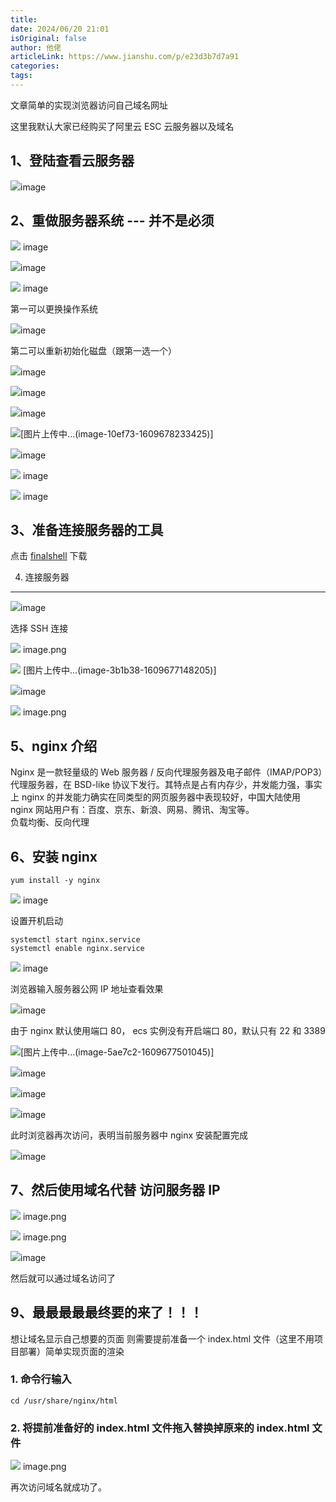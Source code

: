 ```yaml
---
title: 
date: 2024/06/20 21:01
isOriginal: false
author: 他佬
articleLink: https://www.jianshu.com/p/e23d3b7d7a91
categories: 
tags:
---
```



文章简单的实现浏览器访问自己域名网址

这里我默认大家已经购买了阿里云 ESC 云服务器以及域名

1、登陆查看云服务器
----------

![](docs/public/img/2024/e14c99f58ab68f73e38aafee36d26c65_MD5.webp)image

2、重做服务器系统 --- 并不是必须
-------------------

![](docs/public/img/2024/89dec7c7662671f993f9be26488d0a67_MD5.webp) image

![](docs/public/img/2024/88d27bbab6a9349883ad1d5739f3e627_MD5.webp)image

![](docs/public/img/2024/329108a209c420eb5d62b25673a92549_MD5.webp) image

第一可以更换操作系统

![](docs/public/img/2024/3c27e70957fd7a0770a92612be1a29a5_MD5.webp)image

第二可以重新初始化磁盘（跟第一选一个）

![](docs/public/img/2024/54458d1203538b47e079d4478d703a81_MD5.webp)image

![](docs/public/img/2024/ed038b9756429efd323fedb04fea5d9b_MD5.webp)image

![](docs/public/img/2024/4bb52a9cf23441ca9d0c11b283fa10c3_MD5.webp)image

![](docs/public/img/2024/deed813d72931b2dc9cf6ce4793c792e_MD5.webp)[图片上传中...(image-10ef73-1609678233425)]

![](docs/public/img/2024/ea3f1933280dec6230097bf6ef8c9fc8_MD5.webp)image

![](docs/public/img/2024/b394b17fe40c09e0f0894a786a0e6381_MD5.webp) image

![](docs/public/img/2024/d08caec1d9df1aa2e58b649b4e8b58a0_MD5.webp) image

3、准备连接服务器的工具
------------

点击 [finalshell](https://links.jianshu.com/go?to=http%3A%2F%2Fmydown.yesky.com%2Fpcsoft%2F413551229.html) 下载

4. 连接服务器
--------

![](docs/public/img/2024/441660fd304b9fbe2219224cfc183edc_MD5.webp)image

选择 SSH 连接

![](docs/public/img/2024/58994c38cb5ae1772ba46728b21dcaf2_MD5.webp) image.png

![](docs/public/img/2024/38ca2b77fa64883090d276a07ed09ee1_MD5.webp) [图片上传中...(image-3b1b38-1609677148205)]

![](docs/public/img/2024/901475c287f3d7ba4e59a0083b5e4252_MD5.webp)image

![](docs/public/img/2024/2025c731fbd9ad120ba1cc67438b044d_MD5.webp) image.png

5、nginx 介绍
----------

Nginx 是一款轻量级的 Web 服务器 / 反向代理服务器及电子邮件（IMAP/POP3）代理服务器，在 BSD-like 协议下发行。其特点是占有内存少，并发能力强，事实上 nginx 的并发能力确实在同类型的网页服务器中表现较好，中国大陆使用 nginx 网站用户有：百度、京东、新浪、网易、腾讯、淘宝等。  
负载均衡、反向代理

6、安装 nginx
----------

```
yum install -y nginx
```

![](docs/public/img/2024/ebbf75475c650b9e5e4400110efa6b6b_MD5.webp) image

设置开机启动

```
systemctl start nginx.service
systemctl enable nginx.service
```

![](docs/public/img/2024/ac9217a36d318db24c84ba386cd5d6f2_MD5.webp) image

浏览器输入服务器公网 IP 地址查看效果

![](docs/public/img/2024/6f2f29fc796713898f9a53b2c9799cef_MD5.webp)image

由于 nginx 默认使用端口 80， ecs 实例没有开启端口 80，默认只有 22 和 3389

![](docs/public/img/2024/3842f6796a53859614e0476cce0a492a_MD5.webp)[图片上传中...(image-5ae7c2-1609677501045)]

![](docs/public/img/2024/7bf5f96f9fc69f3df9a576e5a994f892_MD5.webp)image

![](docs/public/img/2024/aa78f6ad7915eef8a86698017a961dbf_MD5.webp)image

![](docs/public/img/2024/62147a03ce34408f71ab22c095fa8391_MD5.webp)image

此时浏览器再次访问，表明当前服务器中 nginx 安装配置完成

![](docs/public/img/2024/ab7a8a0742fe29acdcfa9ad27cd3bfe0_MD5.webp)image

7、然后使用域名代替 访问服务器 IP
-------------------

![](docs/public/img/2024/80c252f5df91130bb08eaccfb44deb1b_MD5.webp) image.png

![](docs/public/img/2024/9038cdfc919b8f4af0a15b261c447624_MD5.webp) image.png

![](docs/public/img/2024/bf009ca42ccab4a5b5c68cb19ee62962_MD5.webp)image

然后就可以通过域名访问了

9、最最最最最终要的来了！！！
---------------

想让域名显示自己想要的页面 则需要提前准备一个 index.html 文件（这里不用项目部署）简单实现页面的渲染

### 1. 命令行输入

```
cd /usr/share/nginx/html
```

### 2. 将提前准备好的 index.html 文件拖入替换掉原来的 index.html 文件

![](docs/public/img/2024/018e6dfed0bb11974b8fde7017c521cd_MD5.webp) image.png

再次访问域名就成功了。


